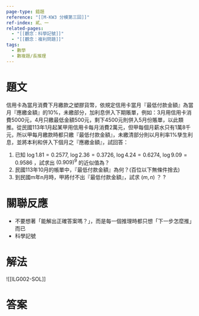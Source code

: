 ```yaml
---
page-type: 錯題
reference: "[[M-KW3 分模第三回]]"
ref-index: 貳、一
related-pages:
  - "[[觀念：科學記號]]"
  - "[[觀念：複利問題]]"
tags:
  - 數學
  - 數複題/長推理
---
```

# 題文
信用卡為當月消費下月繳款之塑膠貨幣，依規定信用卡當月『最低付款金額』為當月『應繳金額』的10%，未繳部分，加利息併入下期賬單，例如：3月用信用卡消費5000元，4月只繳最低金額500元，剩下4500元則併入5月份賬單，以此類推。從民國113年1月起某甲用信用卡每月消費2萬元，但甲每個月薪水只有1萬8千元，所以甲每月繳款時都只繳『最低付款金額』，未繳清部分則以月利率1%孳生利息，並將本利和併入下個月之『應繳金額』，試回答：
1. 已知 $\log 1.81=0.2577,\ \log 2.36 = 0.3726,\ \log 4.24 = 0.6274,\ \log 9.09 = 0.9586$ ，試求出 $(0.909)^9$ 的近似值為？
2. 民國113年10月的帳單中，『最低付款金額』為何？(百位以下無條件捨去)
3. 到民國m年n月時，甲將付不出『最低付款金額』，試求 $(m,n)$ ？
?
# 關聯反應
- 不要想著「能解出正確答案嗎？」，而是每一個推理時都只想「下一步怎麼推」而已
- 科學記號
# 解法
![[ILG002-SOL]]
# 答案